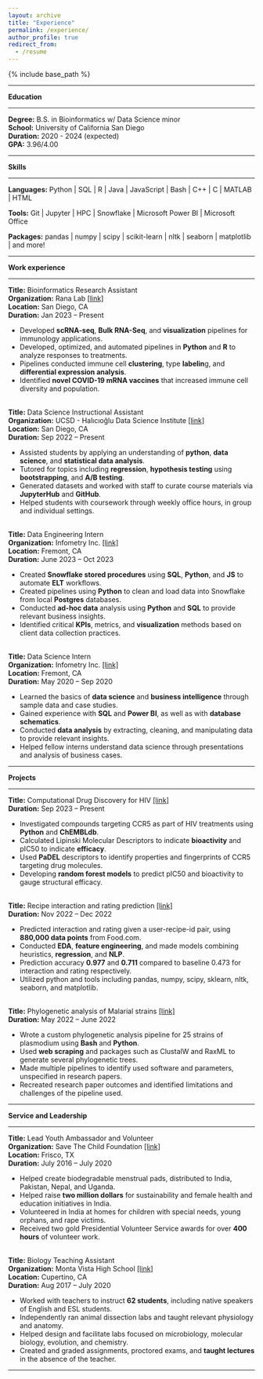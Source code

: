```yaml
---
layout: archive
title: "Experience"
permalink: /experience/
author_profile: true
redirect_from:
  - /resume
---
```


{% include base_path %}

---

**Education**

---

**Degree:** B.S. in Bioinformatics w/ Data Science minor \
**School:** University of California San Diego \
**Duration:** 2020 - 2024 (expected) \
**GPA:** 3.96/4.00 

---

**Skills**

---

**Languages:** Python  \|  SQL  \|   R  \|  Java  \|  JavaScript  \|  Bash  \|  C++  \|  C \|  MATLAB  \|  HTML  

**Tools:** Git \| Jupyter \| HPC \| Snowflake \| Microsoft Power BI \| Microsoft Office

**Packages:** pandas \| numpy \| scipy \| scikit-learn \| nltk \| seaborn \| matplotlib \| and more!


---

**Work experience**

---

**Title:** Bioinformatics Research Assistant \
**Organization:** Rana Lab [\[link\]](https://ranalab.ucsd.edu/) \
**Location:** San Diego, CA	\
**Duration:** Jan 2023 – Present
   * Developed **scRNA-seq**, **Bulk RNA-Seq**, and **visualization** pipelines for immunology applications.
   * Developed, optimized, and automated pipelines in **Python** and **R** to analyze responses to treatments.
   * Pipelines conducted immune cell **clustering**, type **labelin**g, and **differential expression analysis**.
   * Identified **novel COVID-19 mRNA vaccines** that increased immune cell diversity and population.
<br/><br/>

**Title:** Data Science Instructional Assistant \
**Organization:** UCSD - Halıcıoğlu Data Science Institute [\[link\]](https://datascience.ucsd.edu/) \
**Location:** San Diego, CA	\
**Duration:** Sep 2022 – Present
  * Assisted students by applying an understanding of **python**, **data science**, and **statistical data analysis**.
  * Tutored for topics including **regression**, **hypothesis testing** using **bootstrapping**, and **A/B testing**. 
  * Generated datasets and worked with staff to curate course materials via **JupyterHub** and **GitHub**.
  * Helped students with coursework through weekly office hours, in group and individual settings.
<br/><br/>

**Title:** Data Engineering Intern \
**Organization:** Infometry Inc. [\[link\]](https://www.infometry.net/) \
**Location:** Fremont, CA	\
**Duration:** June 2023 – Oct 2023
  * Created **Snowflake stored procedures** using **SQL**, **Python**, and **JS** to automate **ELT** workflows. 
  * Created pipelines using **Python** to clean and load data into Snowflake from local **Postgres** databases.
  * Conducted **ad-hoc data** analysis using **Python** and **SQL** to provide relevant business insights.
  * Identified critical **KPIs**, metrics, and **visualization** methods based on client data collection practices. 
<br/><br/>

**Title:** Data Science Intern \
**Organization:** Infometry Inc. [\[link\]](https://www.infometry.net/) \
**Location:** Fremont, CA	\
**Duration:** May 2020 – Sep 2020 
  * Learned the basics of **data science** and **business intelligence** through sample data and case studies.
  * Gained experience with **SQL** and **Power BI**, as well as with **database schematics**.
  * Conducted **data analysis** by extracting, cleaning, and manipulating data to provide relevant insights.
  * Helped fellow interns understand data science through presentations and analysis of business cases.
    
---

**Projects**

---

**Title:** Computational Drug Discovery for HIV [\[link\]](https://github.com/harshi-saha/bioinfo-projects/tree/main/hiv-cdd-project) \
**Duration:**  Sep 2023 – Present
  * Investigated compounds targeting CCR5 as part of HIV treatments using **Python** and **ChEMBLdb**.
  * Calculated Lipinski Molecular Descriptors to indicate **bioactivity** and pIC50 to indicate **efficacy**. 
  * Used **PaDEL** descriptors to identify properties and fingerprints of CCR5 targeting drug molecules.
  * Developing **random forest models** to predict pIC50 and bioactivity to gauge structural efficacy.
<br/><br/>

**Title:** Recipe interaction and rating prediction [\[link\]](/files/food-com-project.pdf) \
**Duration:** Nov 2022 – Dec 2022
  * Predicted interaction and rating given a user-recipe-id pair, using **880,000 data points** from Food.com.
  * Conducted **EDA**, **feature engineering**, and made models combining heuristics, **regression**, and **NLP**.
  * Prediction accuracy **0.977** and **0.711** compared to baseline 0.473 for interaction and rating respectively.
  * Utilized python and tools including pandas, numpy, scipy, sklearn, nltk, seaborn, and matplotlib.
<br/><br/>

**Title:** Phylogenetic analysis of Malarial strains [\[link\]](/files/phylogenetics-project.pdf) \
**Duration:** May 2022 – June 2022 
  * Wrote a custom phylogenetic analysis pipeline for 25 strains of plasmodium using **Bash** and **Python**.
  * Used **web scraping** and packages such as ClustalW and RaxML to generate several phylogenetic trees. 
  * Made multiple pipelines to identify used software and parameters, unspecified in research papers.
  * Recreated research paper outcomes and identified limitations and challenges of the pipeline used.

---

**Service and Leadership**

---

**Title:** Lead Youth Ambassador and Volunteer \
**Organization:** Save The Child Foundation [\[link\]](https://www.savethechild.org/) \
**Location:** Frisco, TX	\
**Duration:** July 2016 – July 2020 
  * Helped create biodegradable menstrual pads, distributed to India, Pakistan, Nepal, and Uganda.
  * Helped raise **two million dollars** for sustainability and female health and education initiatives in India.
  * Volunteered in India at homes for children with special needs, young orphans, and rape victims.
  * Received two gold Presidential Volunteer Service awards for over **400 hours** of volunteer work.
<br/><br/>

**Title:** Biology Teaching Assistant \
**Organization:** Monta Vista High School [\[link\]](https://mvhs.fuhsd.org/) \
**Location:** Cupertino, CA	\
**Duration:** Aug 2017 – July 2020 
  * Worked with teachers to instruct **62 students**, including native speakers of English and ESL students.
  * Independently ran animal dissection labs and taught relevant physiology and anatomy. 
  * Helped design and facilitate labs focused on microbiology, molecular biology, evolution, and chemistry.
  * Created and graded assignments, proctored exams, and **taught lectures** in the absence of the teacher.

---
